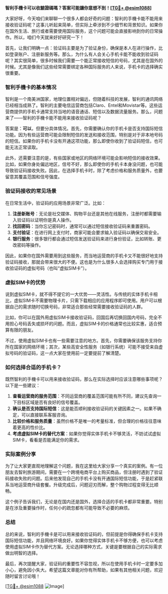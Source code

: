 **智利手機卡可以收驗證碼嗎？答案可能讓你意想不到！[[TG💪+ @esim1088](https://t.me/s/esim1088)]**

大家好呀，今天咱们来聊聊一个很多人都会好奇的问题：智利的手機卡能不能用来接收验证码呢？这事儿听起来简单，但实际上牵涉到不少细节和背景知识。如果你在国外生活、旅行或者需要使用国际服务，这个问题可能会直接影响到你的日常操作。所以，咱们今天就来好好研究一下！

首先，让我们明确一点：验证码主要是为了验证身份，确保是本人在进行操作，比如登录账户、注册新服务等。那么，为什么有人会关心手机卡能不能收到验证码呢？其实很简单，很多时候我们需要一个能正常接收短信的号码，尤其是在国外的时候。尤其是像我们这些经常需要绑定各种国际服务的人来说，手机卡的选择确实很重要。

### 智利手機卡的基本情况

智利是一个南美洲国家，地理位置相对偏远，但随着科技的发展，智利的通讯网络已经相当成熟了。智利的主要电信运营商包括Claro、Entel和Movistar等。这些运营商提供的手机卡通常支持当地的语音通话、短信以及数据流量服务。那么，问题来了——智利的手機卡能不能用来接收验证码呢？

答案是：**可以**，但要分具体情况。首先，你需要确认你的手机卡是否支持国际短信功能。因为有些运营商可能会限制短信的发送和接收范围，特别是对于非本地号码的短信。如果你的手机卡没有开通这项功能，那么即使你收到了验证码短信，也可能无法正常读取。

此外，还需要注意的是，有些国家或地区的网络环境可能会影响短信的接收效果。比如，如果你身处偏远地区，信号不好，那么即使你的手机卡本身没问题，也可能导致验证码接收失败。因此，在选择手机卡时，除了考虑价格和服务质量外，也要留意其覆盖范围和信号强度。

### 验证码接收的常见场景

在日常生活中，验证码的应用场景非常广泛。比如：

1. **注册新账号**：无论是社交媒体、购物平台还是其他在线服务，注册时都需要输入验证码以证明你是真人操作。
2. **找回密码**：当你忘记密码时，通常可以通过短信接收验证码来重置密码。
3. **支付验证**：在进行网上支付时，商家可能会要求输入验证码以确保交易安全。
4. **银行服务**：很多银行都会通过短信发送验证码来进行身份验证，比如转账、更改密码等操作。

因此，如果你在国外需要用到这些服务，而当地运营商的手机卡又不能很好地支持验证码接收，那就会带来很大的不便。这也是为什么很多人会选择购买专门用于接收验证码的虚拟号码（也叫“虚拟SIM卡”）。

### 虚拟SIM卡的优势

说到虚拟SIM卡，就不得不提它的一大优势——灵活性。与传统的实体手机卡相比，虚拟SIM卡不需要物理卡片，只需下载相应的应用程序即可使用。用户可以根据自己的需求随时切换号码，非常适合那些经常需要接收验证码的人群。

比如，你可以在国外用虚拟SIM卡接收验证码，回国后再切换回国内号码，完全不用担心号码丢失或损坏的问题。而且，虚拟SIM卡的价格通常也比较实惠，适合预算有限的朋友。

不过，使用虚拟SIM卡也有一些需要注意的地方。首先，你需要确保该服务支持你所在国家的网络环境；其次，某些高安全性服务（如银行系统）可能不接受来自虚拟号码的验证码，这一点大家在使用前一定要提前了解清楚。

### 如何选择合适的手机卡？

既然智利的手機卡可以用来接收验证码，那么在实际选择时应该注意哪些事项呢？以下是一些建议：

1. **查看运营商的服务范围**：不同运营商的覆盖范围可能有所不同，建议先查询一下目标区域是否有良好的信号覆盖。
2. **确认是否支持国际短信**：这是能否顺利接收验证码的关键因素之一。如果不确定，可以直接联系客服咨询。
3. **比较价格和服务质量**：虽然价格不是唯一的考量标准，但合理的价格往往意味着更高的性价比。
4. **考虑虚拟SIM卡的替代方案**：如果你觉得实体手机卡不够灵活，不妨试试虚拟SIM卡，看看是否能满足你的需求。

### 实际案例分享

为了让大家更直观地理解这个问题，我在这里给大家分享一个真实的案例。有一位朋友去智利旅游期间，需要在一个跨境电商平台上购买商品，但注册时遇到了验证码接收失败的问题。后来他发现自己的手机卡没有开通国际短信功能，于是赶紧联系当地运营商升级套餐。升级完成后，问题迎刃而解，整个购物过程变得无比顺畅。

这个例子告诉我们，无论是在国内还是国外，选择合适的手机卡都非常重要。特别是在涉及重要操作时，任何小的疏忽都有可能导致不必要的麻烦。

### 总结

总的来说，智利的手機卡是可以用来接收验证码的，但前提是你得确保手机卡支持国际短信功能，并且网络环境良好。如果你觉得实体手机卡不够方便，也可以考虑使用虚拟SIM卡作为替代方案。无论选择哪种方式，关键是要根据自己的实际需求做出明智的选择。

最后，再次提醒大家，验证码的重要性不容忽视，所以在使用手机卡时一定要多加小心，避免因小失大。希望这篇文章能对你有所帮助，如果有其他相关问题，欢迎随时留言讨论哦！

[[TG💪+ @esim1088](https://t.me/s/esim1088) ![Image](https://i.postimg.cc/4NQfJmqS/Snipaste-2025-05-13-00-14-12.png)]
